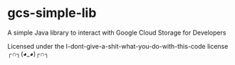 gcs-simple-lib
==============

A simple Java library to interact with Google Cloud Storage for Developers

Licensed under the I-dont-give-a-shit-what-you-do-with-this-code license ┌∩┐(◕_◕)┌∩┐